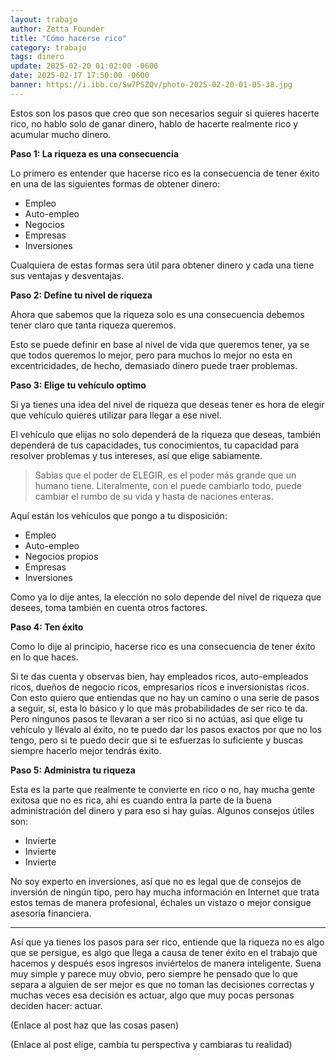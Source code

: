 ```yaml
---
layout: trabajo
author: Zetta Founder
title: "Cómo hacerse rico"
category: trabajo
tags: dinero
update: 2025-02-20 01:02:00 -0600
date: 2025-02-17 17:50:00 -0600
banner: https://i.ibb.co/Sw7PSZQv/photo-2025-02-20-01-05-38.jpg
---
```

Estos son los pasos que creo que son necesarios seguir si quieres hacerte rico, no hablo solo de ganar dinero, hablo de hacerte realmente rico y acumular mucho dinero.

**Paso 1: La riqueza es una consecuencia**

Lo primero es entender que hacerse rico es la consecuencia de tener éxito en una de las siguientes formas de obtener dinero:

- Empleo
- Auto-empleo
- Negocios
- Empresas
- Inversiones

Cualquiera de estas formas sera útil para obtener dinero y cada una tiene sus ventajas y desventajas.

**Paso 2: Define tu nivel de riqueza**

Ahora que sabemos que la riqueza solo es una consecuencia debemos tener claro que tanta riqueza queremos.

Esto se puede definir en base al nivel de vida que queremos tener, ya se que todos queremos lo mejor, pero para muchos lo mejor no esta en excentricidades, de hecho, demasiado dinero puede traer problemas.

**Paso 3: Elige tu vehículo optimo**

Si ya tienes una idea del nivel de riqueza que deseas tener es hora de elegir que vehículo quieres utilizar para llegar a ese nivel.

El vehículo que elijas no solo dependerá de la riqueza que deseas, también dependerá de tus capacidades, tus conocimientos, tu capacidad para resolver problemas y tus intereses, así que elige sabiamente.

> Sabias que el poder de ELEGIR, es el poder más grande que un humano tiene. Literalmente, con el puede cambiarlo todo, puede cambiar el rumbo de su vida y hasta de naciones enteras.

Aquí están los vehículos que pongo a tu disposición:

- Empleo
- Auto-empleo
- Negocios propios
- Empresas
- Inversiones

Como ya lo dije antes, la elección no solo depende del nivel de riqueza que desees, toma también en cuenta otros factores.

**Paso 4: Ten éxito**

Como lo dije al principio, hacerse rico es una consecuencia de tener éxito en lo que haces.

Si te das cuenta y observas bien, hay empleados ricos, auto-empleados ricos, dueños de negocio ricos, empresarios ricos e inversionistas ricos. Con esto quiero que entiendas que no hay un camino o una serie de pasos a seguir, si, esta lo básico y lo que más probabilidades de ser rico te da. Pero ningunos pasos te llevaran a ser rico si no actúas, así que elige tu vehículo y llévalo al éxito, no te puedo dar los pasos exactos por que no los tengo, pero si te puedo decir que si te esfuerzas lo suficiente y buscas siempre hacerlo mejor tendrás éxito.

**Paso 5: Administra tu riqueza**

Esta es la parte que realmente te convierte en rico o no, hay mucha gente exitosa que no es rica, ahí es cuando entra la parte de la buena administración del dinero y para eso si hay guías. Algunos consejos útiles son:

- Invierte
- Invierte
- Invierte

No soy experto en inversiones, así que no es legal que de consejos de inversión de ningún tipo, pero hay mucha información en Internet que trata estos temas de manera profesional, échales un vistazo o mejor consigue asesoría financiera.

---

Así que ya tienes los pasos para ser rico, entiende que la riqueza no es algo que se persigue, es algo que llega a causa de tener éxito en el trabajo que hacemos y después esos ingresos inviértelos de manera inteligente. Suena muy simple y parece muy obvio, pero siempre he pensado que lo que separa a alguien de ser mejor es que no toman las decisiones correctas y muchas veces esa decisión es actuar, algo que muy pocas personas deciden hacer: actuar.

(Enlace al post haz que las cosas pasen)

(Enlace al post elige, cambia tu perspectiva y cambiaras tu realidad)